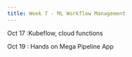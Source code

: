 ```yaml
---
title: Week 7 - ML Workflow Management  
---
```


Oct 17
:Kubeflow, cloud functions

Oct 19 
: Hands on Mega Pipeline App

  